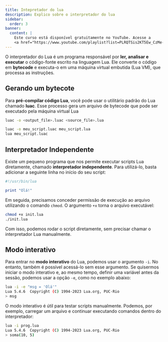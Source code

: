 ```yaml
---
title: Intepretador do lua
description: Explico sobre o interpretador do lua
sidebar:
  order: 3
banner:
  content: |
    Este curso está disponível gratuitamente no YouTube. Acesse a
    <a href="https://www.youtube.com/playlist?list=PLRQTSis2KT5Ew_CzMe-uff7LksfN1shXy">Playlist</a>
---
```


O interpretador do Lua é um programa responsável por **ler, analisar e executar** o código-fonte escrito na linguagem Lua. Ele converte o código em **bytecode** e executa-o em uma máquina virtual embutida (Lua VM), que processa as instruções.

## Gerando um bytecote

Para **pré-compilar código Lua**, você pode usar o utilitário padrão do Lua chamado **luac**. Esse processo gera um arquivo de bytecode que pode ser executado pela máquina virtual Lua

```bash
luac -o <output_file>.luac <source_file>.lua
```

```bash
luac -o meu_script.luac meu_script.lua
lua meu_script.luac
```

## Interpretador Independente

Existe um pequeno programa que nos permite executar scripts Lua diretamente, chamado **interpretador independente**. Para utilizá-lo, basta adicionar a seguinte linha no início do seu script:

```lua
#!/usr/bin/lua

print "Olá!"
```

Em seguida, precisamos conceder permissão de execução ao arquivo utilizando o comando `chmod`. O argumento `+x` torna o arquivo executável:

```bash
chmod +x init.lua
./init.lua
```

Com isso, podemos rodar o script diretamente, sem precisar chamar o interpretador Lua manualmente.

## Modo interativo

Para entrar no **modo interativo** do Lua, podemos usar o argumento `-i`. No entanto, também é possível acessá-lo sem esse argumento.
Se quisermos iniciar o modo interativo e, ao mesmo tempo, definir uma variável antes da sessão, podemos usar a opção `-e`, como no exemplo abaixo:

```bash
lua -i -e "msg = 'Olá'"
Lua 5.4.6  Copyright (C) 1994-2023 Lua.org, PUC-Rio
> msg
```

O modo interativo é útil para testar scripts manualmente. Podemos, por exemplo, carregar um arquivo e continuar executando comandos dentro do interpretador:

```bash
lua -i prog.lua
Lua 5.4.6  Copyright (C) 1994-2023 Lua.org, PUC-Rio
> soma(10, 5)
```
